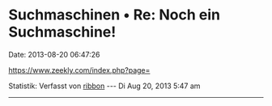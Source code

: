 Suchmaschinen • Re: Noch ein Suchmaschine!
==========================================

Date: 2013-08-20 06:47:26

<https://www.zeekly.com/index.php?page=>

Statistik: Verfasst von
[ribbon](http://forum.yacy-websuche.de/memberlist.php?mode=viewprofile&u=193)
--- Di Aug 20, 2013 5:47 am

------------------------------------------------------------------------
